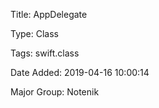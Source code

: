 Title:  AppDelegate

Type:   Class

Tags:   swift.class

Date Added: 2019-04-16 10:00:14

Major Group: Notenik

